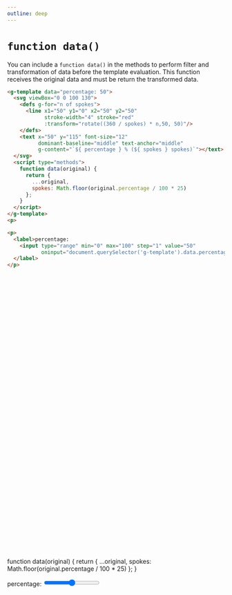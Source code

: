 ```yaml
---
outline: deep
---
```


# `function data()`

You can include a `function data()` in the methods to perform filter and transformation of data
before the template evaluation. This function receives the original data and must be return the
transformed data.


```html {13-18}
<g-template data="percentage: 50">
  <svg viewBox="0 0 100 130">
    <defs g-for="n of spokes">
      <line x1="50" y1="0" x2="50" y2="50"
            stroke-width="4" stroke="red"
            :transform="rotate((360 / spokes) * n,50, 50)"/>
    </defs>
    <text x="50" y="115" font-size="12"
          dominant-baseline="middle" text-anchor="middle"
          g-content="`${ percentage } % (${ spokes } spokes)`"></text>
  </svg>
  <script type="methods">
    function data(original) {
      return {
        ...original,
        spokes: Math.floor(original.percentage / 100 * 25) 
      };
    }
  </script>
</g-template>
<p>
```
```html
<p>
  <label>percentage:
    <input type="range" min="0" max="100" step="1" value="50"
           oninput="document.querySelector('g-template').data.percentage = this.value">
  </label>
</p>
```

<g-template data="percentage: 50">
  <svg viewBox="0 0 100 130">
    <defs g-for="n of spokes">
      <line x1="50" y1="0" x2="50" y2="50"
            stroke-width="4" stroke="red"
            g-bind:transform="rotate((360 / spokes) * n,50, 50)"/>
    </defs>
    <text x="50" y="115" font-size="12"
          dominant-baseline="middle" text-anchor="middle"
          g-content="`${ percentage } % (${ spokes } spokes)`"></text>
  </svg>
  <g-script type="methods">
    function data(original) {
      return {
        ...original,
        spokes: Math.floor(original.percentage / 100 * 25) 
      };
    }
  </g-script>
</g-template>
<p>
<label>percentage:
  <input type="range" min="0" max="100" step="1" value="50"
         oninput="document.querySelector('g-template').data.percentage = this.value">
</label></p>

